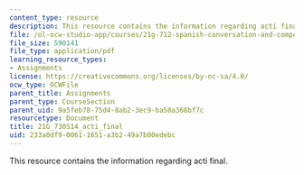 ```yaml
---
content_type: resource
description: This resource contains the information regarding acti final.
file: /ol-ocw-studio-app/courses/21g-712-spanish-conversation-and-composition-fall-2003/233a0df900611651a3b249a7b00edebc_MIT21G_712F03_acti_final.pdf
file_size: 590141
file_type: application/pdf
learning_resource_types:
- Assignments
license: https://creativecommons.org/licenses/by-nc-sa/4.0/
ocw_type: OCWFile
parent_title: Assignments
parent_type: CourseSection
parent_uid: 9a5feb78-75d4-8ab2-3ec9-ba58a368bf7c
resourcetype: Document
title: 21G_730S14_acti_final
uid: 233a0df9-0061-1651-a3b2-49a7b00edebc
---
```

This resource contains the information regarding acti final.